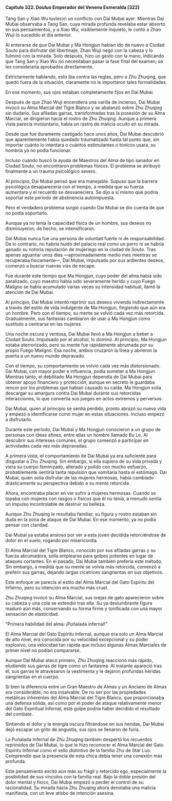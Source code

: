
#### Capítulo 322. Douluo Emperador del Veneno Esmeralda [322]


Tang San y Xiao Wu tuvieron un conflicto con Dai Mubai ayer. Mientras Dai Mubai observaba a Tang San, cuya mirada profunda revelaba estar absorto en sus pensamientos, y a Xiao Wu, visiblemente inquieto, le contó a Zhao Wuji lo sucedido el día anterior.

Al enterarse de que Dai Mubai y Ma Hongjun habían ido de nuevo a Ciudad Souto para disfrutar del libertinaje, Zhao Wuji negó con la cabeza y lo fulminó con la mirada. Solo después, hizo un gesto con la mano, indicando que Tang San y Xiao Wu no necesitaban pasar la fase final del examen; se les consideraría aprobados directamente.

Estrictamente hablando, esto iba contra las reglas, pero a Zhu Zhuqing, que quedó fuera de la situación, claramente no le importaron tales formalidades.

En ese momento, sus ojos estaban completamente fijos en Dai Mubai.

Después de que Zhao Wuji encendiera una varilla de incienso, Dai Mubai invocó su Alma Marcial del Tigre Blanco y se abalanzó sobre Zhu Zhuqing sin dudarlo. Sus afiladas garras, transformadas tras la posesión de su Alma Marcial, se dirigieron hacia el rostro de Zhu Zhuqing. Aunque a primera vista parecía involuntario, había un rastro de malicia oculto en su mirada.

Desde que fue duramente castigado hace unos años, Dai Mubai descubrió que aparentemente había quedado traumatizado hasta tal punto que, sin importar cuánto lo intentara o cuántos estimulantes o tónicos usara, su hombría ya no podía funcionar.

Incluso cuando buscó la ayuda de Maestros del Alma de tipo sanador en Ciudad Souto, no encontraron problemas físicos. El problema se atribuyó finalmente a un trauma psicológico severo.

Al principio, Dai Mubai pensó que era manejable. Supuso que la barrera psicológica desaparecería con el tiempo, a medida que su fuerza aumentara y el recuerdo se desvaneciera. Se dijo a sí mismo que podría soportar este período de abstinencia autoimpuesta.

Pero el verdadero problema surgió cuando Dai Mubai se dio cuenta de que no podía soportarlo.

Aunque ya no tenía la capacidad física de un hombre, sus deseos no disminuyeron; de hecho, se intensificaron.

Dai Mubai nunca fue una persona de voluntad fuerte ni de responsabilidad. De lo contrario, no habría huido del palacio real como un perro ni se habría ganado su notoria reputación de mujeriego en la ciudad de Souto. Tras apenas aguantar unos días —aproximadamente medio mes mientras se recuperaba físicamente—, Dai Mubai, impulsado por sus ardientes deseos, comenzó a buscar nuevas vías de escape.

Fue durante este tiempo que Ma Hongjun, cuyo poder del alma había sido paralizado, cuyo maestro había sido severamente herido y cuyo Fuego Maligno se había acumulado varias veces su intensidad habitual, llamó la atención de Dai Mubai.

Al principio, Dai Mubai intentó reprimir sus deseos viviendo indirectamente a través del estilo de vida indulgente de Ma Hongjun, fingiendo que aún era un hombre. Pero con el tiempo, su mente se volvió cada vez más retorcida. Gradualmente, sus fantasías cambiaron de usar a Ma Hongjun como sustituto a centrarse en las mujeres.

Una noche oscura y ventosa, Dai Mubai llevó a Ma Hongjun a beber a Ciudad Souto. Impulsado por el alcohol, lo dominó. Al principio, Ma Hongjun estaba aterrorizado, pero su mente fue rápidamente abrumada por su propio Fuego Maligno. Esa noche, ambos cruzaron la línea y abrieron la puerta a un nuevo mundo depravado.

Con el tiempo, su comportamiento se volvió cada vez más distorsionado. Dai Mubai, con mayor poder e influencia, podía someter a Ma Hongjun. Mientras tanto, el debilitado Ma Hongjun dependía de Dai Mubai para obtener apoyo financiero y protección, aunque en secreto le guardaba rencor por los problemas que habían causado su caída. Ma Hongjun solía descargar su amargura contra Dai Mubai durante sus retorcidas interacciones, lo que convertía sus juegos en actos extremos y perversos.

Dai Mubai, quien al principio se sentía perdido, pronto abrazó su nueva vida y empezó a identificarse como mujer en estas situaciones. Incluso empezó a disfrutarlo.

Durante este período, Dai Mubai y Ma Hongjun conocieron a un grupo de personas con ideas afines, entre ellas un hombre llamado Bu Le. Al descubrir sus intereses comunes, el grupo comenzó a participar en actividades cada vez más depravadas.

A primera vista, el comportamiento de Dai Mubai ya era suficiente para disgustar a Zhu Zhuqing. Sin embargo, si ella supiera de su vida privada y viera su cuerpo feminizado, alterado y pulido con mucho esfuerzo, probablemente sentiría tanta repulsión que vomitaría hasta el estómago. Dai Mubai, quien solía disfrutar de las mujeres hermosas, había cambiado drásticamente su perspectiva debido a su mente retorcida.

Ahora, encontraba placer en ver sufrir a mujeres hermosas. Cuando se topaba con mujeres con rasgos o físicos que él no tenía, a menudo sentía un impulso incontrolable de destruir su belleza.

Aunque Zhu Zhuqing le resultaba familiar, su figura y rostro estaban sin duda en la zona de ataque de Dai Mubai. En ese momento, ya no podía pensar con claridad.

Dai Mubai ya estaba ansioso por ver a esta joven decidida retorciéndose de dolor en el suelo, rogando por misericordia.

El Alma Marcial del Tigre Blanco, conocido por sus afiladas garras y su fuerza abrumadora, solía emplearse para golpes potentes en lugar de ataques cortantes. En el pasado, Dai Mubai también prefería este método. Sin embargo, a medida que su mente se volvía más retorcida, comenzó a preferir sus garras, dejando largas cicatrices sangrientas en sus objetivos.

Este enfoque se parecía al estilo del Alma Marcial del Gato Espíritu del Infierno, pero su intención era mucho más cruel.

Zhu Zhuqing invocó su Alma Marcial, sus orejas de gato aparecieron sobre su cabeza y una cola se extendió tras ella. Su ya deslumbrante figura maduró aún más, conservando su forma firme y tonificada con una mayor sensación de elasticidad.

"Primera habilidad del alma: ¡Puñalada infernal!"

El Alma Marcial del Gato Espíritu Infernal, aunque era solo un Alma Marcial de alto nivel, era conocida por su velocidad excepcional y su poder explosivo, una velocidad tan rápida que incluso algunas Almas Marciales de primer nivel no podían compararse.

Aunque Dai Mubai atacó primero, Zhu Zhuqing reaccionó más rápido, eludiendo sus garras de tigre como un fantasma. Al instante apareció tras él, sus garras le atravesaron la vestimenta y le dejaron profundas heridas sangrientas en el cuerpo.

Si bien la diferencia entre un Gran Maestro de Almas y un Anciano de Almas era considerable, no era insalvable. De no ser por las propiedades metálicas inherentes del Alma Marcial del Tigre Blanco, que proporcionaba una defensa sólida, así como por el poder de ataque relativamente menor del Gato Espiritual Infernal, este golpe podría haber decidido el resultado del combate.

Sintiendo el dolor y la energía oscura filtrándose en sus heridas, Dai Mubai dejó escapar un grito de angustia, sus ojos se llenaron de furia.

La Puñalada Infernal de Zhu Zhuqing también despertó los recuerdos reprimidos de Dai Mubai, lo que le hizo reconocer el Alma Marcial del Gato Espíritu Infernal como el sello distintivo de la familia Zhu de Star Luo. Comprendió que la presencia de esta chica debía tener una conexión más profunda.

Este pensamiento excitó aún más su frágil y retorcido ego, especialmente la posibilidad de sus vínculos con la familia real. Bajo la doble presión del dolor mental y físico, Dai Mubai empezó a perder el control de su racionalidad. Su mirada hacia Zhu Zhuqing ahora denotaba una malicia manifiesta, con un leve atisbo de intención asesina.